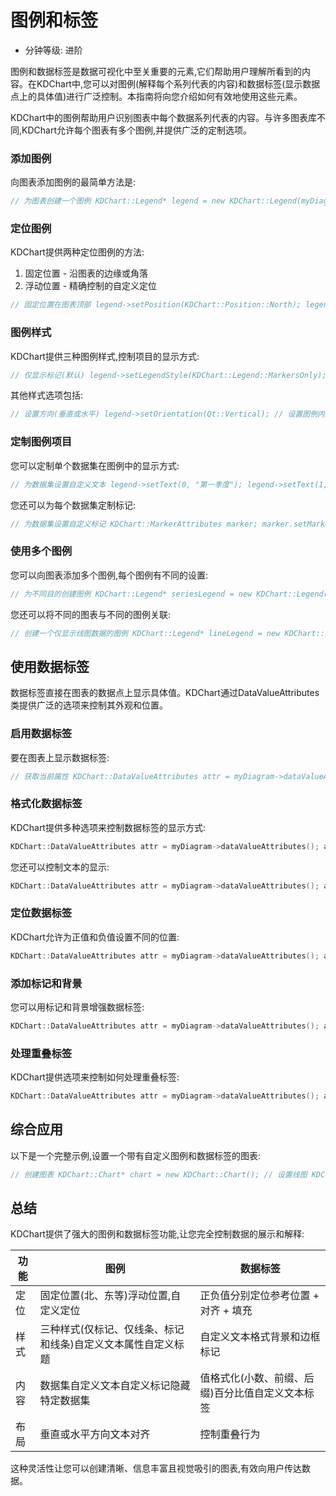 # 图例和标签

- 分钟等级: 进阶

图例和数据标签是数据可视化中至关重要的元素,它们帮助用户理解所看到的内容。在KDChart中,您可以对图例(解释每个系列代表的内容)和数据标签(显示数据点上的具体值)进行广泛控制。本指南将向您介绍如何有效地使用这些元素。

KDChart中的图例帮助用户识别图表中每个数据系列代表的内容。与许多图表库不同,KDChart允许每个图表有多个图例,并提供广泛的定制选项。

### 添加图例

向图表添加图例的最简单方法是:

```cpp
// 为图表创建一个图例 KDChart::Legend* legend = new KDChart::Legend(myDiagram, chart); // 设置图例位置(North = 图表顶部) legend->setPosition(KDChart::Position::North); // 将图例添加到图表 chart->addLegend(legend);
```

### 定位图例

KDChart提供两种定位图例的方法:

1. 固定位置 - 沿图表的边缘或角落
2. 浮动位置 - 精确控制的自定义定位

```cpp
// 固定位置在图表顶部 legend->setPosition(KDChart::Position::North); legend->setAlignment(Qt::AlignCenter); // 或创建一个精确定位的浮动图例 KDChart::RelativePosition relativePosition; relativePosition.setReferenceArea(chart->coordinatePlane()); relativePosition.setReferencePosition(KDChart::Position::NorthEast); relativePosition.setAlignment(Qt::AlignTop | Qt::AlignRight); relativePosition.setHorizontalPadding(KDChart::Measure(-10, KDChartEnums::MeasureCalculationModeAbsolute)); relativePosition.setVerticalPadding(KDChart::Measure(10, KDChartEnums::MeasureCalculationModeAbsolute)); legend->setFloatingPosition(relativePosition);
```

### 图例样式

KDChart提供三种图例样式,控制项目的显示方式:

```cpp
// 仅显示标记(默认) legend->setLegendStyle(KDChart::Legend::MarkersOnly); // 仅显示线条 legend->setLegendStyle(KDChart::Legend::LinesOnly); // 显示标记和线条 legend->setLegendStyle(KDChart::Legend::MarkersAndLines);
```

其他样式选项包括:

```cpp
// 设置方向(垂直或水平) legend->setOrientation(Qt::Vertical); // 设置图例内文本对齐 legend->setTextAlignment(Qt::AlignLeft); // 为图例添加标题 legend->setTitleText("数据系列"); // 格式化标题文本 KDChart::TextAttributes titleAttr; titleAttr.setPen(QPen(Qt::darkBlue)); titleAttr.setFontSize(12); titleAttr.setFontWeight(QFont::Bold); legend->setTitleTextAttributes(titleAttr); // 格式化项目文本 KDChart::TextAttributes textAttr; textAttr.setPen(QPen(Qt::darkGray)); legend->setTextAttributes(textAttr);
```

### 定制图例项目

您可以定制单个数据集在图例中的显示方式:

```cpp
// 为数据集设置自定义文本 legend->setText(0, "第一季度"); legend->setText(1, "第二季度"); // 为数据集设置自定义颜色 legend->setColor(0, Qt::red); legend->setColor(1, Qt::blue); // 在图例中隐藏特定数据集 QList<uint> hiddenDatasets; hiddenDatasets << 2 << 3; legend->setHiddenDatasets(hiddenDatasets); // 或隐藏单个数据集 legend->setDatasetHidden(2, true);
```

您还可以为每个数据集定制标记:

```cpp
// 为数据集设置自定义标记 KDChart::MarkerAttributes marker; marker.setMarkerStyle(KDChart::MarkerAttributes::MarkerSquare); marker.setMarkerSize(QSizeF(10, 10)); marker.setMarkerColor(Qt::green); legend->setMarkerAttributes(0, marker);
```

### 使用多个图例

您可以向图表添加多个图例,每个图例有不同的设置:

```cpp
// 为不同目的创建图例 KDChart::Legend* seriesLegend = new KDChart::Legend(myDiagram, chart); seriesLegend->setPosition(KDChart::Position::North); seriesLegend->setTitleText("数据系列"); chart->addLegend(seriesLegend); KDChart::Legend* colorLegend = new KDChart::Legend(myDiagram, chart); colorLegend->setPosition(KDChart::Position::South); colorLegend->setTitleText("颜色图例"); colorLegend->setOrientation(Qt::Horizontal); chart->addLegend(colorLegend);
```

您还可以将不同的图表与不同的图例关联:

```cpp
// 创建一个仅显示线图数据的图例 KDChart::Legend* lineLegend = new KDChart::Legend(lineDiagram, chart); lineLegend->setPosition(KDChart::Position::East); chart->addLegend(lineLegend); // 创建一个仅显示柱状图数据的图例 KDChart::Legend* barLegend = new KDChart::Legend(barDiagram, chart); barLegend->setPosition(KDChart::Position::West); chart->addLegend(barLegend);
```

## 使用数据标签

数据标签直接在图表的数据点上显示具体值。KDChart通过DataValueAttributes类提供广泛的选项来控制其外观和位置。

### 启用数据标签

要在图表上显示数据标签:

```cpp
// 获取当前属性 KDChart::DataValueAttributes attr = myDiagram->dataValueAttributes(); // 启用数据标签 attr.setVisible(true); // 应用到图表(所有数据点) myDiagram->setDataValueAttributes(attr); // 或应用到特定数据点 myDiagram->setDataValueAttributes(0, 2, attr); // 数据集0,项目2
```

### 格式化数据标签

KDChart提供多种选项来控制数据标签的显示方式:

```cpp
KDChart::DataValueAttributes attr = myDiagram->dataValueAttributes(); attr.setVisible(true); // 设置小数位数 attr.setDecimalDigits(2); // 添加前缀和后缀 attr.setPrefix("$"); attr.setSuffix(" USD"); // 使用百分比值而不是绝对值 attr.setUsePercentage(true); attr.setSuffix("%"); // 自定义标签文本(覆盖数据值) attr.setDataLabel("自定义标签"); myDiagram->setDataValueAttributes(attr);
```

您还可以控制文本的显示:

```cpp
KDChart::DataValueAttributes attr = myDiagram->dataValueAttributes(); attr.setVisible(true); // 格式化文本 KDChart::TextAttributes textAttr; textAttr.setPen(QPen(Qt::darkBlue)); textAttr.setFontSize(12); textAttr.setFontWeight(QFont::Bold); textAttr.setRotation(45); // 文本旋转45度 attr.setTextAttributes(textAttr); myDiagram->setDataValueAttributes(attr);
```

### 定位数据标签

KDChart允许为正值和负值设置不同的位置:

```cpp
KDChart::DataValueAttributes attr = myDiagram->dataValueAttributes(); attr.setVisible(true); // 将正值标签定位在数据点上方 KDChart::RelativePosition posPosition; posPosition.setReferencePosition(KDChart::Position::North); posPosition.setAlignment(Qt::AlignBottom | Qt::AlignHCenter); posPosition.setVerticalPadding(KDChart::Measure(5, KDChartEnums::MeasureCalculationModeAbsolute)); attr.setPositivePosition(posPosition); // 将负值标签定位在数据点下方 KDChart::RelativePosition negPosition; negPosition.setReferencePosition(KDChart::Position::South); negPosition.setAlignment(Qt::AlignTop | Qt::AlignHCenter); negPosition.setVerticalPadding(KDChart::Measure(5, KDChartEnums::MeasureCalculationModeAbsolute)); attr.setNegativePosition(negPosition); // 为负值镜像文本旋转 attr.setMirrorNegativeValueTextRotation(true); myDiagram->setDataValueAttributes(attr);
```

### 添加标记和背景

您可以用标记和背景增强数据标签:

```cpp
KDChart::DataValueAttributes attr = myDiagram->dataValueAttributes(); attr.setVisible(true); // 为数据标签添加标记 KDChart::MarkerAttributes marker; marker.setMarkerStyle(KDChart::MarkerAttributes::MarkerCircle); marker.setMarkerSize(QSizeF(10, 10)); marker.setMarkerColor(Qt::red); attr.setMarkerAttributes(marker); // 为数据标签添加背景 KDChart::BackgroundAttributes bgAttr; bgAttr.setVisible(true); bgAttr.setBrush(QBrush(QColor(255, 255, 200))); // 浅黄色 attr.setBackgroundAttributes(bgAttr); // 为数据标签添加边框 KDChart::FrameAttributes frameAttr; frameAttr.setVisible(true); frameAttr.setPen(QPen(Qt::darkGray)); attr.setFrameAttributes(frameAttr); myDiagram->setDataValueAttributes(attr);
```

### 处理重叠标签

KDChart提供选项来控制如何处理重叠标签:

```cpp
KDChart::DataValueAttributes attr = myDiagram->dataValueAttributes(); attr.setVisible(true); // 不显示重叠标签(防止杂乱) attr.setShowOverlappingDataLabels(false); // 不显示重复值 attr.setShowRepetitiveDataLabels(false); myDiagram->setDataValueAttributes(attr);
```

## 综合应用

以下是一个完整示例,设置一个带有自定义图例和数据标签的图表:

```cpp
// 创建图表 KDChart::Chart* chart = new KDChart::Chart(); // 设置线图 KDChart::LineDiagram* diagram = new KDChart::LineDiagram(); diagram->setModel(&dataModel); chart->coordinatePlane()->replaceDiagram(diagram); // 创建并定制图例 KDChart::Legend* legend = new KDChart::Legend(diagram, chart); legend->setPosition(KDChart::Position::East); legend->setAlignment(Qt::AlignVCenter | Qt::AlignRight); legend->setLegendStyle(KDChart::Legend::MarkersAndLines); legend->setOrientation(Qt::Vertical); legend->setTitleText("数据系列"); legend->setText(0, "收入"); legend->setText(1, "支出"); legend->setShowLines(true); // 格式化图例标题 KDChart::TextAttributes titleAttr; titleAttr.setPen(QPen(Qt::darkBlue)); titleAttr.setFontWeight(QFont::Bold); legend->setTitleTextAttributes(titleAttr); chart->addLegend(legend); // 配置数据标签 KDChart::DataValueAttributes valueAttr; valueAttr.setVisible(true); valueAttr.setDecimalDigits(1); valueAttr.setPrefix("$"); valueAttr.setSuffix("K"); // 格式化数据标签文本 KDChart::TextAttributes textAttr; textAttr.setPen(QPen(Qt::darkGreen)); textAttr.setFontSize(9); valueAttr.setTextAttributes(textAttr); // 为数据标签添加背景 KDChart::BackgroundAttributes bgAttr; bgAttr.setVisible(true); bgAttr.setBrush(QBrush(QColor(240, 240, 240, 200))); valueAttr.setBackgroundAttributes(bgAttr); // 定位数据标签 KDChart::RelativePosition position; position.setReferencePosition(KDChart::Position::North); position.setAlignment(Qt::AlignBottom | Qt::AlignHCenter); position.setVerticalPadding(KDChart::Measure(3, KDChartEnums::MeasureCalculationModeAbsolute)); valueAttr.setPositivePosition(position); // 应用到图表 diagram->setDataValueAttributes(valueAttr);
```

## 总结

KDChart提供了强大的图例和数据标签功能,让您完全控制数据的展示和解释:

| 功能 | 图例 | 数据标签 |
| --- | --- | --- |
| 定位 | 固定位置(北、东等)浮动位置,自定义定位 | 正负值分别定位参考位置 + 对齐 + 填充 |
| 样式 | 三种样式(仅标记、仅线条、标记和线条)自定义文本属性自定义标题 | 自定义文本格式背景和边框标记 |
| 内容 | 数据集自定义文本自定义标记隐藏特定数据集 | 值格式化(小数、前缀、后缀)百分比值自定义文本标签 |
| 布局 | 垂直或水平方向文本对齐 | 控制重叠行为 |

这种灵活性让您可以创建清晰、信息丰富且视觉吸引的图表,有效向用户传达数据。